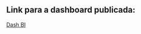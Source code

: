 ## Link para a dashboard publicada:
[Dash BI](https://app.powerbi.com/view?r=eyJrIjoiMDEzZDQ5YjgtNzg3Zi00MjNiLTk0ZGItMzVhYjMxYWMxZDc2IiwidCI6ImM3MDI0MzI3LTU3M2UtNGU2Yi04NWRhLTcxOTFhNGIyY2Q2ZSJ9)
